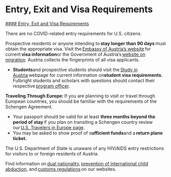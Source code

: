 # Entry, Exit and Visa Requirements

[#### Entry, Exit and Visa Requirements](javascript:void(0); "Entry, Exit and Visa Requirements")

There are no COVID-related entry requirements for U.S. citizens.

Prospective residents or anyone intending to **stay longer than 90 days** must obtain the appropriate visa. Visit the [Embassy of Austria’s website](https://www.austria.org/consular-services) for current **visa information**or the Government of Austria’s [website on migration](http://www.migration.gv.at/en/). Austria collects the fingerprints of all visa applicants.

* **Students**and prospective students should visit the [Study in Austria](http://www.studyinaustria.at/community/q_a/visa/) webpage for current information on**student visa requirements.** Fulbright students and scholars with questions should contact their respective [program officer](http://www.fulbright.at/austrian-fulbright-alumni-board-staff-contact/).

**Traveling Through Europe:** If you are planning to visit or travel through European countries, you should be familiar with the requirements of the Schengen Agreement.

* Your passport should be valid for at least **three months beyond the period of stay** if you plan on transiting a Schengen country review our [U.S. Travelers in Europe page](https://travel.state.gov/content/travel/en/international-travel/before-you-go/travelers-with-special-considerations/US_Travelers_in_Europes_Schengen_Area.html).
* You may be asked to show proof of s**ufficient funds**and a **return plane ticket.**

The U.S. Department of State is unaware of any HIV/AIDS entry restrictions for visitors to or foreign residents of Austria.

Find information on [dual nationality](https://travel.state.gov/content/travel/en/international-travel/before-you-go/travelers-with-special-considerations/Dual-Nationality-Travelers.html), [prevention of international child abduction](https://travel.state.gov/content/childabduction/en.html), and [customs regulations](https://travel.state.gov/content/passports/en/go/customs.html) on our websites.